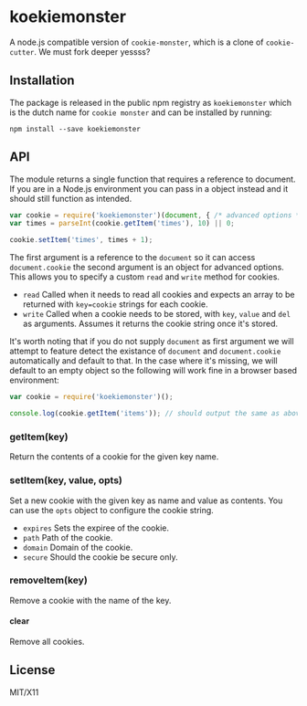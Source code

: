 # koekiemonster

A node.js compatible version of `cookie-monster`, which is a clone of
`cookie-cutter`. We must fork deeper yessss?

## Installation

The package is released in the public npm registry as `koekiemonster` which is
the dutch name for `cookie monster` and can be installed by running:

```
npm install --save koekiemonster
```

## API

The module returns a single function that requires a reference to document. If
you are in a Node.js environment you can pass in a object instead and it should
still function as intended.

```js
var cookie = require('koekiemonster')(document, { /* advanced options */ });
var times = parseInt(cookie.getItem('times'), 10) || 0;

cookie.setItem('times', times + 1);
```

The first argument is a reference to the `document` so it can access `document.cookie`
the second argument is an object for advanced options. This allows you to specify
a custom `read` and `write` method for cookies.

- `read` Called when it needs to read all cookies and expects an array to be
  returned with `key=cookie` strings for each cookie.
- `write` Called when a cookie needs to be stored, with `key`, `value` and `del`
  as arguments. Assumes it returns the cookie string once it's stored.

It's worth noting that if you do not supply `document` as first argument we
will attempt to feature detect the existance of `document` and `document.cookie`
automatically and default to that. In the case where it's missing, we will
default to an empty object so the following will work fine in a browser based
environment:

```js
var cookie = require('koekiemonster')();

console.log(cookie.getItem('items')); // should output the same as above.
```

### getItem(key)

Return the contents of a cookie for the given key name.

### setItem(key, value, opts)

Set a new cookie with the given key as name and value as contents. You can use
the `opts` object to configure the cookie string.

- `expires` Sets the expiree of the cookie.
- `path` Path of the cookie.
- `domain` Domain of the cookie.
- `secure` Should the cookie be secure only.

### removeItem(key)

Remove a cookie with the name of the key.

#### clear

Remove all cookies.

## License

MIT/X11
